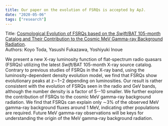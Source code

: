 ```yaml
---
title: Our paper on the evolution of FSRQs is accepted by ApJ.
date: "2020-05-06"
tags: ["research"]
---
```

Title: [Cosmological Evolution of FSRQs based on the *Swift*/BAT 105-month Catalog and Their Contribution to the Cosmic MeV Gamma-ray Background Radiation](https://arxiv.org/abs/2005.02648).  
Authors: Koyo Toda, Yasushi Fukazawa, Yoshiyuki Inoue

We present a new X-ray luminosity function of flat-spectrum radio quasars (FSRQs) utilizing the latest *Swift*/BAT 105-month X-ray source catalog. Contrary to previous studies of FSRQs in the X-ray band, using the luminosity-dependent density evolution model, we find that FSRQs show evolutionary peaks at z∼1−2 depending on luminosities. Our result is rather consistent with the evolution of FSRQs seen in the radio and GeV bands, although the number density is a factor of 5--10 smaller. We further explore the contribution of FSRQs to the cosmic MeV gamma-ray background radiation. We find that FSRQs can explain only ∼3\% of the observed MeV gamma-ray background fluxes around 1 MeV, indicating other populations are required. Future MeV gamma-ray observations will be keys for understanding the origin of the MeV gamma-ray background radiation.